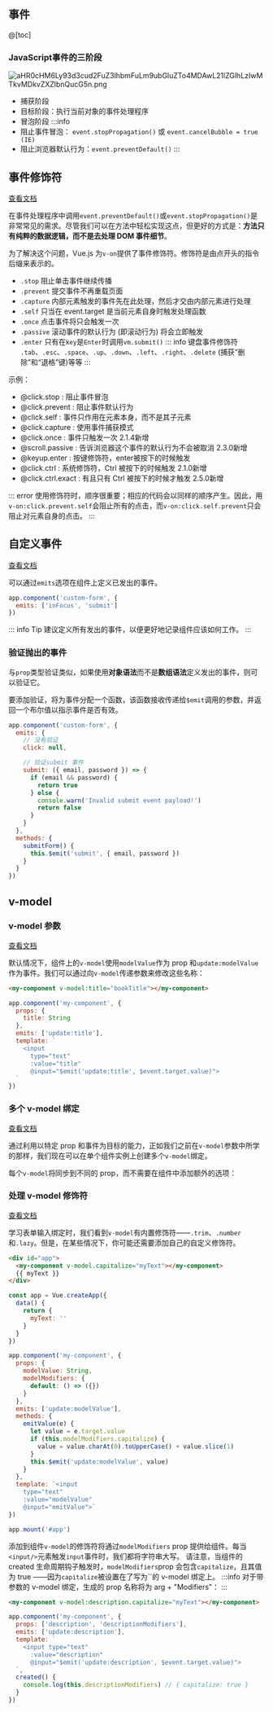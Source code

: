 
## 事件
@[toc]

### JavaScript事件的三阶段
![aHR0cHM6Ly93d3cud2FuZ3lhbmFuLm9ubGluZTo4MDAwL21lZGlhLzIwMTkvMDkvZXZlbnQucG5n.png](1)

- 捕获阶段
- 目标阶段：执行当前对象的事件处理程序
- 冒泡阶段
:::info
- 阻止事件冒泡： `event.stopPropagation()` 或 `event.cancelBubble = true (IE)`
- 阻止浏览器默认行为：`event.preventDefault()`
:::

## 事件修饰符
[查看文档](https://cn.vuejs.org/v2/guide/events.html#%E4%BA%8B%E4%BB%B6%E4%BF%AE%E9%A5%B0%E7%AC%A6)

在事件处理程序中调用`event.preventDefault()`或`event.stopPropagation()`是非常常见的需求。尽管我们可以在方法中轻松实现这点，但更好的方式是：**方法只有纯粹的数据逻辑，而不是去处理 DOM 事件细节**。

为了解决这个问题，Vue.js 为`v-on`提供了事件修饰符。修饰符是由点开头的指令后缀来表示的。

- `.stop`  阻止单击事件继续传播
- `.prevent`   提交事件不再重载页面
- `.capture`  内部元素触发的事件先在此处理，然后才交由内部元素进行处理
- `.self`   只当在 event.target 是当前元素自身时触发处理函数 
- `.once`   点击事件将只会触发一次
- `.passive`   滚动事件的默认行为 (即滚动行为) 将会立即触发
- `.enter`    只有在`key`是`Enter`时调用`vm.submit()`
::: info 键盘事件修饰符
`.tab`、`.esc`、`.space`、`.up`、`.down`、`.left`、`.right`、`.delete` (捕获“删除”和“退格”键)等等
:::
 
 示例：
- @click.stop : 阻止事件冒泡
- @click.prevent : 阻止事件默认行为
- @click.self : 事件只作用在元素本身，而不是其子元素
- @click.capture : 使用事件捕获模式
- @click.once : 事件只触发一次 2.1.4新增
- @scroll.passive : 告诉浏览器这个事件的默认行为不会被取消 2.3.0新增
- @keyup.enter : 按键修饰符，enter被按下的时候触发
- @click.ctrl : 系统修饰符，Ctrl 被按下的时候触发 2.1.0新增
- @click.ctrl.exact : 有且只有 Ctrl 被按下的时候才触发 2.5.0新增

::: error
使用修饰符时，顺序很重要；相应的代码会以同样的顺序产生。因此，用`v-on:click.prevent.self`会阻止所有的点击，而`v-on:click.self.prevent`只会阻止对元素自身的点击。
:::


## 自定义事件
[查看文档](https://v3.cn.vuejs.org/guide/component-custom-events.html#%E5%AE%9A%E4%B9%89%E8%87%AA%E5%AE%9A%E4%B9%89%E4%BA%8B%E4%BB%B6)

可以通过`emits`选项在组件上定义已发出的事件。
```js
app.component('custom-form', {
  emits: ['inFocus', 'submit']
})
```
::: info Tip
建议定义所有发出的事件，以便更好地记录组件应该如何工作。
:::

### 验证抛出的事件
与`prop`类型验证类似，如果使用**对象语法**而不是**数组语法**定义发出的事件，则可以验证它。

要添加验证，将为事件分配一个函数，该函数接收传递给`$emit`调用的参数，并返回一个布尔值以指示事件是否有效。
```js
app.component('custom-form', {
  emits: {
    // 没有验证
    click: null,

    // 验证submit 事件
    submit: ({ email, password }) => {
      if (email && password) {
        return true
      } else {
        console.warn('Invalid submit event payload!')
        return false
      }
    }
  },
  methods: {
    submitForm() {
      this.$emit('submit', { email, password })
    }
  }
})
```

## v-model
### v-model 参数

[查看文档](https://v3.cn.vuejs.org/guide/component-custom-events.html#v-model-%E5%8F%82%E6%95%B0)

默认情况下，组件上的`v-model`使用`modelValue`作为 prop 和`update:modelValue`作为事件。我们可以通过向`v-model`传递参数来修改这些名称：
```html
<my-component v-model:title="bookTitle"></my-component>
```
```js
app.component('my-component', {
  props: {
    title: String
  },
  emits: ['update:title'],
  template: `
    <input
      type="text"
      :value="title"
      @input="$emit('update:title', $event.target.value)">
  `
})
```

### 多个 v-model 绑定
[查看文档](https://v3.cn.vuejs.org/guide/component-custom-events.html#%E5%A4%9A%E4%B8%AA-v-model-%E7%BB%91%E5%AE%9A)

通过利用以特定 prop 和事件为目标的能力，正如我们之前在`v-model`参数中所学的那样，我们现在可以在单个组件实例上创建多个`v-model`绑定。

每个`v-model`将同步到不同的 prop，而不需要在组件中添加额外的选项：

### 处理 v-model 修饰符

[查看文档](https://v3.cn.vuejs.org/guide/component-custom-events.html#%E5%A4%84%E7%90%86-v-model-%E4%BF%AE%E9%A5%B0%E7%AC%A6)

学习表单输入绑定时，我们看到`v-model`有内置修饰符——`.trim`、`.number`和`.lazy`。但是，在某些情况下，你可能还需要添加自己的自定义修饰符。
```html
<div id="app">
  <my-component v-model.capitalize="myText"></my-component>
  {{ myText }}
</div>
```
```js
const app = Vue.createApp({
  data() {
    return {
      myText: ''
    }
  }
})

app.component('my-component', {
  props: {
    modelValue: String,
    modelModifiers: {
      default: () => ({})
    }
  },
  emits: ['update:modelValue'],
  methods: {
    emitValue(e) {
      let value = e.target.value
      if (this.modelModifiers.capitalize) {
        value = value.charAt(0).toUpperCase() + value.slice(1)
      }
      this.$emit('update:modelValue', value)
    }
  },
  template: `<input
    type="text"
    :value="modelValue"
    @input="emitValue">`
})

app.mount('#app')
```
添加到组件`v-model`的修饰符将通过`modelModifiers` prop 提供给组件。每当` <input/>`元素触发`input`事件时，我们都将字符串大写。
请注意，当组件的 created 生命周期钩子触发时，`modelModifiers`prop 会包含`capitalize`，且其值为 true 
 ——因为`capitalize`被设置在了写为``的 v-model 绑定上。
:::info
对于带参数的 v-model 绑定，生成的 prop 名称将为 arg + "Modifiers"：
:::
```html
<my-component v-model:description.capitalize="myText"></my-component>
```
```js
app.component('my-component', {
  props: ['description', 'descriptionModifiers'],
  emits: ['update:description'],
  template: `
    <input type="text"
      :value="description"
      @input="$emit('update:description', $event.target.value)">
  `,
  created() {
    console.log(this.descriptionModifiers) // { capitalize: true }
  }
})
```